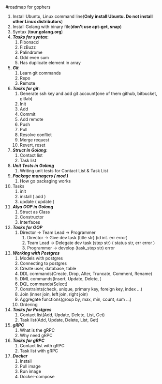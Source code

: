 #roadmap for gophers


1. Install Ubuntu, Linux command line(**Only install Ubuntu. Do not install other Linux distributors**) 
2. Install Golang with binary file(**don't use apt-get, snap**)
3. Syntax (**tour.golang.org**)
4. **_Tasks for syntax_**:
    1. Fibonacci
    2. FizBuzz
    3. Palindrome
    4. Odd even sum
    5. Has duplicate element in array
5. **_Git_**
    1. Learn git commands
    2. Repo
    3. Remote
6. **_Tasks for git_**:
    1. Generate ssh key and add git account(one of them github, bitbucket, gitlab) 
    3. Init
    3. Add
    4. Commit
    5. Add remote 
    6. Push
    7. Pull
    8. Resolve conflict
    9. Merge request
    10. Revert, reset
7. **_Struct in Golang_**:
    1. Contact list
    2. Task list
8. **_Unit Tests in Golang_**
    1. Writing unit tests for Contact List & Task List
9. **_Package managers ( mod )_**
    1. How go packaging works
10. Tasks
    1. init
    2. install ( add )
    3. update ( update )
11. **_Alya OOP in Golang_**
    1. Struct as Class
    2. Constructor
    3. Interfaces
12. **_Tasks for OOP_**
    1. Director → Team Lead → Programmer
        1. Director → Give dev task (title str) (id int. err error) 
        2. Team Lead → Delegate dev task (step str) ( status str, err error )
        3. Programmer → develop (task_step str) error
13. **_Working with Postgres_**
    1. Models with postgres
    2. Connecting to postgres
    3. Create user, database, table
    4. DDL commands(Create, Drop, Alter, Truncate, Comment, Rename)
    5. DML commands(Insert, Update, Delete, )
    6. DQL commands(Select)
    7. Constraints(check, unique, primary key, foreign key, index ...)
    8. Join (inner join, left join, right join)
    9. Aggregate functions(group by, max, min, count, sum ...)
    10. Ordering 
14. **_Tasks for Postgres_**
    1. Contact list(Add, Update, Delete, List, Get)
    2. Task list(Add, Update, Delete, List, Get)
15. **_gRPC_**
    1. What is the gRPC
    2. Why need gRPC
16. **_Tasks for gRPC_**
    1. Contact list with gRPC
    2. Task list with gRPC
17. **_Docker_**
    1. Install
    2. Pull image
    3. Run image
    4. Docker-compose